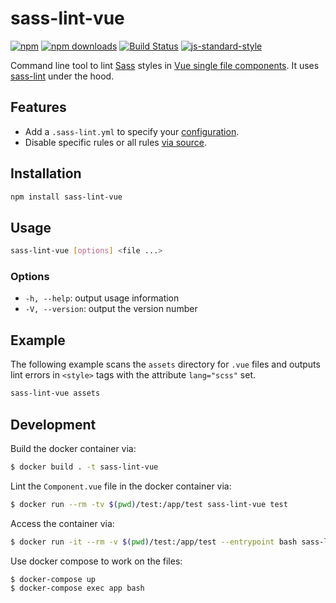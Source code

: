 # sass-lint-vue

[![npm](https://img.shields.io/npm/v/sass-lint-vue.svg?style=flat-square)](https://www.npmjs.com/package/sass-lint-vue)
[![npm downloads](https://img.shields.io/npm/dt/sass-lint-vue.svg?style=flat-square)](https://www.npmjs.com/package/sass-lint-vue)
[![Build Status](https://img.shields.io/travis/sourceboat/sass-lint-vue.svg?style=flat-square)](https://travis-ci.org/sourceboat/sass-lint-vue)
[![js-standard-style](https://img.shields.io/badge/code%20style-standard-brightgreen.svg?style=flat-square)](http://standardjs.com/)

Command line tool to lint [Sass](https://github.com/sass/sass) styles in [Vue single file components](https://vuejs.org/v2/guide/single-file-components.html). It uses [sass-lint](https://github.com/sasstools/sass-lint) under the hood.

## Features

* Add a `.sass-lint.yml` to specify your [configuration](https://github.com/sasstools/sass-lint#configuring).
* Disable specific rules or all rules [via source](https://github.com/sasstools/sass-lint#disabling-linters-via-source).

## Installation

```bash
npm install sass-lint-vue
```

## Usage

```bash
sass-lint-vue [options] <file ...>
```

### Options

* `-h, --help`: output usage information
* `-V, --version`: output the version number

## Example

The following example scans the `assets` directory for `.vue` files and outputs lint errors in `<style>` tags with the attribute `lang="scss"` set.

```bash
sass-lint-vue assets
```

## Development

Build the docker container via:

```bash
$ docker build . -t sass-lint-vue
```

Lint the `Component.vue` file in the docker container via:

```bash
$ docker run --rm -tv $(pwd)/test:/app/test sass-lint-vue test
```

Access the container via:

```bash
$ docker run -it --rm -v $(pwd)/test:/app/test --entrypoint bash sass-lint-vue
```

Use docker compose to work on the files:

```
$ docker-compose up
$ docker-compose exec app bash
```
